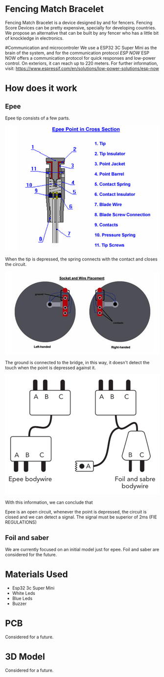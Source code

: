 # Fencing Match Bracelet 

Fencing Match Bracelet is a device designed by and for fencers.
Fencing Score Devices can be pretty expensive, specially for developing countries.
We propose an alternative that can be built by any fencer who has a little bit of knockledge in electronics.

#Communication and microcontroler
We use a ESP32 3C Super Mini as the brain of the system, and for the communication protocol *ESP NOW*
ESP NOW offers a communication protocol for quick responses and low-power control.
On exteriors, it can reach up to 220 meters. 
For further information, visit: https://www.espressif.com/en/solutions/low-power-solutions/esp-now

# How does it work
## Epee
Epee tip consists of a few parts. 

![alt text](Documentation/epeePoint.png)

When the tip is depressed, the spring connects with the contact and closes the circuit.

![alt text](Documentation/wirePlacementEpee.png)

The ground is connected to the bridge, in this way, it doesn't detect the touch when the point is depressed against it.

![alt text](Documentation/epeeFoilCable.png)

With this information, we can conclude that

Epee is an open circuit, whenever the point is depressed, the circuit is closed and we can detect a signal. The signal must be superior of 2ms (FIE REGULATIONS)

## Foil and saber
We are currently focused on an initial model just for epee. Foil and saber are considered for the future.

# Materials Used
 - Esp32 3c Super Mini
 - White Leds
 - Blue Leds
 - Buzzer

# PCB
Considered for a future.

# 3D Model
Considered for a future.